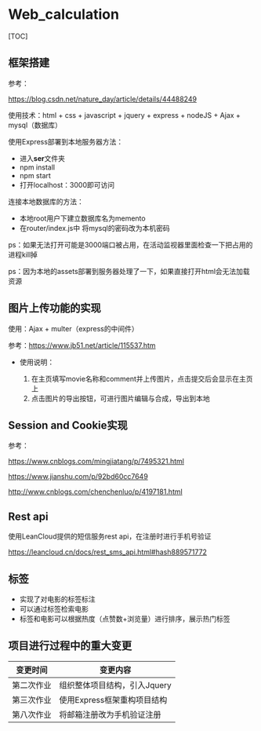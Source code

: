 # Web_calculation
[TOC]

## 框架搭建

参考：

https://blog.csdn.net/nature_day/article/details/44488249

使用技术：html + css + javascript + jquery + express + nodeJS + Ajax + mysql（数据库）

使用Express部署到本地服务器方法：

- 进入**ser**文件夹
- npm install
- npm start
- 打开localhost：3000即可访问

连接本地数据库的方法：

- 本地root用户下建立数据库名为memento
- 在router/index.js中 将mysql的密码改为本机密码

ps：如果无法打开可能是3000端口被占用，在活动监视器里面检查一下把占用的进程kill掉

ps：因为本地的assets部署到服务器处理了一下，如果直接打开html会无法加载资源



## 图片上传功能的实现

使用：Ajax + multer（express的中间件）

参考：https://www.jb51.net/article/115537.htm

- 使用说明：

  1. 在主页填写movie名称和comment并上传图片，点击提交后会显示在主页上
  2. 点击图片的导出按钮，可进行图片编辑与合成，导出到本地



## Session and Cookie实现

参考：

https://www.cnblogs.com/mingjiatang/p/7495321.html

https://www.jianshu.com/p/92bd60cc7649

http://www.cnblogs.com/chenchenluo/p/4197181.html



## Rest api

使用LeanCloud提供的短信服务rest api，在注册时进行手机号验证

https://leancloud.cn/docs/rest_sms_api.html#hash889571772



## 标签

- 实现了对电影的标签标注
- 可以通过标签检索电影
- 标签和电影可以根据热度（点赞数+浏览量）进行排序，展示热门标签



## 项目进行过程中的重大变更

| 变更时间   | 变更内容                     |
| ---------- | ---------------------------- |
| 第二次作业 | 组织整体项目结构，引入Jquery |
| 第三次作业 | 使用Express框架重构项目结构  |
| 第八次作业 | 将邮箱注册改为手机验证注册   |

